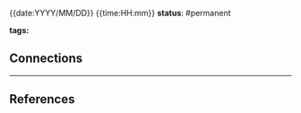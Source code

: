 {{date:YYYY/MM/DD}} {{time:HH:mm}}
**status**: #permanent

**tags:**




## Connections

---
## References